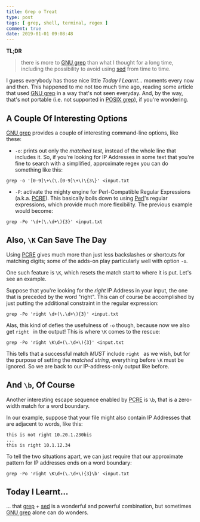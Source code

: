 ```yaml
---
title: Grep o Treat
type: post
tags: [ grep, shell, terminal, regex ]
comment: true
date: 2019-01-01 09:08:48
---
```


**TL;DR**

> there is more to [GNU grep][] than what I thought for a long time,
> including the possibility to avoid using [sed][] from time to time.

<script id="asciicast-290862" src="https://asciinema.org/a/290862.js" data-speed="2" async></script>

I guess everybody has those nice little *Today I Learnt...* moments every
now and then. This happened to me not too much time ago, reading some
article that used [GNU grep][] in a way that's not seen everyday. And, by
the way, that's not portable (i.e. not supported in [POSIX grep][]), if
you're wondering.

## A Couple Of Interesting Options

[GNU grep][] provides a couple of interesting command-line options, like these:

- `-o`: prints out only the *matched test*, instead of the whole line that
  includes it. So, if you're looking for IP Addresses in some text that
  you're fine to search with a simplified, approximate regex you can do
  something like this:

~~~~
grep -o '[0-9]\+\(\.[0-9]\+\)\{3\}' <input.txt
~~~~

- `-P`: activate the mighty engine for Perl-Compatible Regular Expressions
  (a.k.a. [PCRE][]). This basically boils down to using [Perl][]'s
  regular expressions, which provide much more flexibility. The previous
  example would become:

~~~~
grep -Po '\d+(\.\d+\){3}' <input.txt
~~~~

## Also, `\K` Can Save The Day

Using [PCRE][] gives much more than just less backslashes or shortcuts for
matching digits; some of the adds-on play particularly well with option
`-o`.

One such feature is `\K`, which resets the match start to where it is put.
Let's see an example.

Suppose that you're looking for the *right* IP Address in your input, the
one that is preceded by the word "right". This can of course be
accomplished by just putting the additional constraint in the regular
expression:

~~~~
grep -Po 'right \d+(\.\d+\){3}' <input.txt
~~~~

Alas, this kind of defies the usefulness of `-o` though, because now we
also get `right ` in the output! This is where `\K` comes to the rescue:

~~~~
grep -Po 'right \K\d+(\.\d+\){3}' <input.txt
~~~~

This tells that a successful match *MUST* include `right ` as we wish, but
for the purpose of setting the *matched string*, everything before `\K`
must be ignored. So we are back to our IP-address-only output like before.

## And `\b`, Of Course

Another interesting escape sequence enabled by [PCRE][] is `\b`, that is
a zero-width match for a word boundary.

In our example, suppose that your file might also contain IP Addresses
that are adjacent to words, like this:

~~~~
this is not right 10.20.1.230bis
...
this is right 10.1.12.34
~~~~

To tell the two situations apart, we can just require that our approximate
pattern for IP addresses ends on a word boundary:

~~~~
grep -Po 'right \K\d+(\.\d+\){3}\b' <input.txt
~~~~

## Today I Learnt...

... that [grep][POSIX grep] + [sed][] is a wonderful and powerful
combination, but sometimes [GNU grep][] alone can do wonders.


[GNU grep]: https://www.gnu.org/software/grep/
[sed]: https://pubs.opengroup.org/onlinepubs/9699919799/utilities/sed.html
[POSIX grep]: https://pubs.opengroup.org/onlinepubs/9699919799/utilities/grep.html
[PCRE]: https://www.pcre.org/
[Perl]: https://www.perl.org/
